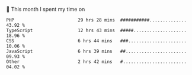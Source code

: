 📅 This month I spent my time on

<!--START_SECTION:waka-->

```text
PHP                        29 hrs 28 mins  ###########..............   43.92 %
TypeScript                 12 hrs 43 mins  #####....................   18.96 %
CSS                        6 hrs 44 mins   ###......................   10.06 %
JavaScript                 6 hrs 39 mins   ##.......................   09.93 %
Other                      2 hrs 42 mins   #........................   04.02 %
```

<!--END_SECTION:waka-->
